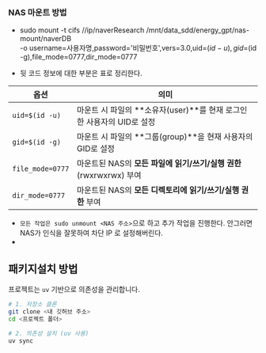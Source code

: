 ### NAS 마운트 방법
  - sudo mount -t cifs //ip/naverResearch /mnt/data_sdd/energy_gpt/nas-mount/naverDB \
-o username=사용자명,password='비밀번호',vers=3.0,uid=$(id -u),gid=$(id -g),file_mode=0777,dir_mode=0777

  - 뒷 코드 정보에 대한 부분은 표로 정리한다.

| 옵션               | 의미                                                |
| ---------------- | ------------------------------------------------- |
| `uid=$(id -u)`   | 마운트 시 파일의 \*\*소유자(user)\*\*를 현재 로그인한 사용자의 UID로 설정 |
| `gid=$(id -g)`   | 마운트 시 파일의 \*\*그룹(group)\*\*을 현재 사용자의 GID로 설정      |
| `file_mode=0777` | 마운트된 NAS의 **모든 파일에 읽기/쓰기/실행 권한**(rwxrwxrwx) 부여    |
| `dir_mode=0777`  | 마운트된 NAS의 **모든 디렉토리에 읽기/쓰기/실행 권한** 부여             |


  - `모든 작업은 sudo unmount <NAS 주소>`으로 하고 추가 작업을 진행한다. 안그러면 NAS가 인식을 잘못하여 차단 IP 로 설정해버린다.
  - 

## 패키지설치 방법

프로젝트는 `uv` 기반으로 의존성을 관리합니다.

```bash
# 1. 저장소 클론
git clone <내 깃허브 주소>
cd <프로젝트 폴더>

# 2. 의존성 설치 (uv 사용)
uv sync
